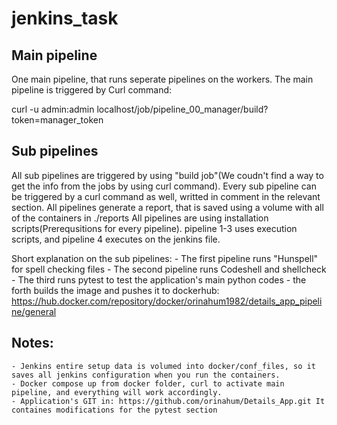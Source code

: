 # jenkins_task

## Main pipeline
One main pipeline, that runs seperate pipelines on the workers. 
The main pipeline is triggered by Curl command:

curl -u admin:admin localhost/job/pipeline_00_manager/build?token=manager_token

## Sub pipelines
All sub pipelines are triggered by using "build job"(We coudn't find a way to get the info from the jobs by using curl command). 
Every sub pipeline can be triggered by a curl command as well, writted in comment in the relevant section. 
All pipelines generate a report, that is saved using a volume with all of the containers in ./reports
All pipelines are using installation scripts(Prerequsitions for every pipeline). pipeline 1-3 uses execution scripts, and pipeline 4 executes on the jenkins file. 

Short explanation on the sub pipelines:
    - The first pipeline runs "Hunspell" for spell checking files
    - The second pipeline runs Codeshell and shellcheck
    - The third runs pytest to test the application's main python codes
    - the forth builds the image and pushes it to dockerhub: https://hub.docker.com/repository/docker/orinahum1982/details_app_pipeline/general


## Notes:
    - Jenkins entire setup data is volumed into docker/conf_files, so it saves all jenkins configuration when you run the containers. 
    - Docker compose up from docker folder, curl to activate main pipeline, and everything will work accordingly. 
    - Application's GIT in: https://github.com/orinahum/Details_App.git It containes modifications for the pytest section